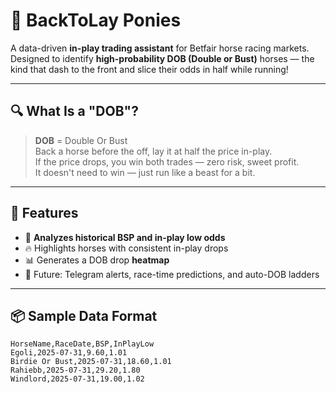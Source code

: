 # 🐎 BackToLay Ponies

A data-driven **in-play trading assistant** for Betfair horse racing markets.  
Designed to identify **high-probability DOB (Double or Bust)** horses — the kind that dash to the front and slice their odds in half while running!

---

## 🔍 What Is a "DOB"?

> **DOB** = Double Or Bust  
Back a horse before the off, lay it at half the price in-play.  
If the price drops, you win both trades — zero risk, sweet profit.  
It doesn't need to win — just run like a beast for a bit.

---

## 🚀 Features

- 🧠 **Analyzes historical BSP and in-play low odds**
- 🔥 Highlights horses with consistent in-play drops
- 📊 Generates a DOB drop **heatmap**
- 🧪 Future: Telegram alerts, race-time predictions, and auto-DOB ladders

---

## 📦 Sample Data Format

```csv
HorseName,RaceDate,BSP,InPlayLow
Egoli,2025-07-31,9.60,1.01
Birdie Or Bust,2025-07-31,18.60,1.01
Rahiebb,2025-07-31,29.20,1.80
Windlord,2025-07-31,19.00,1.02
